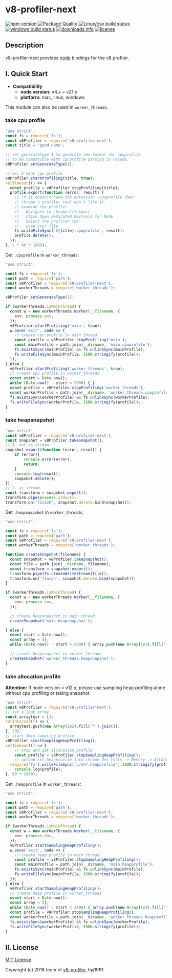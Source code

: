 # v8-profiler-next

[![npm version](https://img.shields.io/npm/v/v8-profiler-next/latest.svg)](https://www.npmjs.com/package/v8-profiler-next)
[![Package Quality](http://npm.packagequality.com/shield/v8-profiler-next.svg)](http://packagequality.com/#?package=v8-profiler-next)
[![Linux/osx build status](https://github.com/hyj1991/v8-profiler-next/workflows/Continuous%20integration/badge.svg?branch=master)](https://github.com/hyj1991/v8-profiler-next/actions?query=branch%3Amaster)
[![windows build status](https://ci.appveyor.com/api/projects/status/vp54r2t137iirntf?svg=true)](https://ci.appveyor.com/project/hyj1991/v8-profiler-next)
[![downloads info](https://img.shields.io/npm/dm/v8-profiler-next.svg)](https://www.npmjs.com/package/v8-profiler-next)
[![license](https://img.shields.io/npm/l/v8-profiler-next.svg)](LICENSE)

## Description

v8-profiler-next provides [node](https://github.com/nodejs/node) bindings for the v8 profiler.

## I. Quick Start

* **Compatibility**
  * **node version:** v4.x ~ v21.x
  * **platform:** mac, linux, windows

This module can also be used in `worker_threads`.

### take cpu profile

```js
'use strict';
const fs = require('fs');
const v8Profiler = require('v8-profiler-next');
const title = 'good-name';

// set generateType 1 to generate new format for cpuprofile
// to be compatible with cpuprofile parsing in vscode.
v8Profiler.setGenerateType(1);

// ex. 5 mins cpu profile
v8Profiler.startProfiling(title, true);
setTimeout(() => {
  const profile = v8Profiler.stopProfiling(title);
  profile.export(function (error, result) {
    // if it doesn't have the extension .cpuprofile then
    // chrome's profiler tool won't like it.
    // examine the profile:
    //   Navigate to chrome://inspect
    //   Click Open dedicated DevTools for Node
    //   Select the profiler tab
    //   Load your file
    fs.writeFileSync(`${title}.cpuprofile`, result);
    profile.delete();
  });
}, 5 * 60 * 1000);
```

Get `.cpuprofile` in `worker_threads`:

```js
'use strict';

const fs = require('fs');
const path = require('path');
const v8Profiler = require('v8-profiler-next');
const workerThreads = require('worker_threads');

v8Profiler.setGenerateType(1);

if (workerThreads.isMainThread) {
  const w = new workerThreads.Worker(__filename, {
    env: process.env,
  });
  v8Profiler.startProfiling('main', true);
  w.once('exit', code => {
    // create cpu profile in main thread
    const profile = v8Profiler.stopProfiling('main');
    const mainProfile = path.join(__dirname, 'main.cpuprofile');
    fs.existsSync(mainProfile) && fs.unlinkSync(mainProfile);
    fs.writeFileSync(mainProfile, JSON.stringify(profile));
  });
} else {
  v8Profiler.startProfiling('worker_threads', true);
  // create cpu profile in worker_threads
  const start = Date.now();
  while (Date.now() - start < 2000) { }
  const profile = v8Profiler.stopProfiling('worker_threads');
  const workerProfile = path.join(__dirname, 'worker_threads.cpuprofile');
  fs.existsSync(workerProfile) && fs.unlinkSync(workerProfile);
  fs.writeFileSync(workerProfile, JSON.stringify(profile));
}
```

### take heapsnapshot

```js
'use strict';
const v8Profiler = require('v8-profiler-next');
const snapshot = v8Profiler.takeSnapshot();
// 1. not as stream
snapshot.export(function (error, result) {
	if (error){
		console.error(error);
		return;
	}
	console.log(result);
	snapshot.delete();
});
// 2. as stream
const transform = snapshot.export();
transform.pipe(process.stdout);
transform.on('finish', snapshot.delete.bind(snapshot));
```

Get `.heapsnapshot` in `worker_threads`:

```js
'use strict';

const fs = require('fs');
const path = require('path');
const v8Profiler = require('v8-profiler-next');
const workerThreads = require('worker_threads');

function createSnapshot(filename) {
  const snapshot = v8Profiler.takeSnapshot();
  const file = path.join(__dirname, filename);
  const transform = snapshot.export();
  transform.pipe(fs.createWriteStream(file));
  transform.on('finish', snapshot.delete.bind(snapshot));
}

if (workerThreads.isMainThread) {
  const w = new workerThreads.Worker(__filename, {
    env: process.env,
  });

  // create heapsnapshot in main thread
  createSnapshot('main.heapsnapshot');

} else {
  const start = Date.now();
  const array = [];
  while (Date.now() - start < 2000) { array.push(new Array(1e3).fill('*')); }

  // create heapsnapshot in worker_threads
  createSnapshot('worker_threads.heapsnapshot');
}
```

### take allocation profile

**Attention:** If node version < v12.x, please use sampling heap profiling alone without cpu profiling or taking snapshot.

```js
'use strict';
const v8Profiler = require('v8-profiler-next');
// set a leak array
const arraytest = [];
setInterval(() => {
  arraytest.push(new Array(1e2).fill('*').join());
}, 20);
// start 1min sampling profile
v8Profiler.startSamplingHeapProfiling();
setTimeout(() => {
	// stop and get allocation profile
	const profile = v8Profiler.stopSamplingHeapProfiling();
	// upload shf.heapprofile into chrome dev tools -> Memory -> ALLOCATION PRODILES
  require('fs').writeFileSync('./shf.heapprofile', JSON.stringify(profile));
	console.log(profile);
}, 60 * 1000);
```

Get `.heapprofile` in `worker_threads`:

```js
'use strict';

const fs = require('fs');
const path = require('path');
const v8Profiler = require('v8-profiler-next');
const workerThreads = require('worker_threads');

if (workerThreads.isMainThread) {
  const w = new workerThreads.Worker(__filename, {
    env: process.env,
  });
  v8Profiler.startSamplingHeapProfiling();
  w.once('exit', code => {
    // create heap profile in main thread
    const profile = v8Profiler.stopSamplingHeapProfiling();
    const mainProfile = path.join(__dirname, 'main.heapprofile');
    fs.existsSync(mainProfile) && fs.unlinkSync(mainProfile);
    fs.writeFileSync(mainProfile, JSON.stringify(profile));
  });
} else {
  v8Profiler.startSamplingHeapProfiling();
  // create heap profile in worker_threads
  const start = Date.now();
  const array = [];
  while (Date.now() - start < 2000) { array.push(new Array(1e3).fill('*')); }
  const profile = v8Profiler.stopSamplingHeapProfiling();
  const workerProfile = path.join(__dirname, 'worker_threads.heapprofile');
  fs.existsSync(workerProfile) && fs.unlinkSync(workerProfile);
  fs.writeFileSync(workerProfile, JSON.stringify(profile));
}
```

## II. License

[MIT License](LICENSE)

Copyright (c) 2018 team of [v8-profiler](https://github.com/node-inspector/v8-profiler), hyj1991
